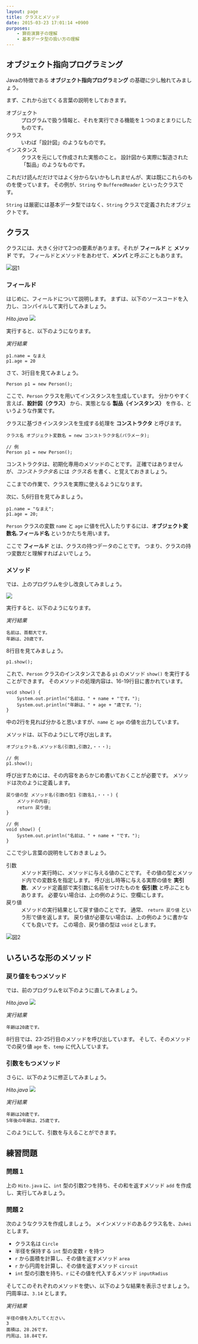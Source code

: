 ```yaml
---
layout: page
title: クラスとメソッド
date: 2015-03-23 17:01:14 +0900
purposes:
    - 算術演算子の理解
    - 基本データ型の扱い方の理解
---
```



オブジェクト指向プログラミング
------------------------------

Javaの特徴である **オブジェクト指向プログラミング** の基礎に少し触れてみましょう。

まず、これから出てくる言葉の説明をしておきます。

<dl>
<dt>オブジェクト</dt>
<dd>プログラムで扱う情報と、それを実行できる機能を１つのまとまりにしたものです。</dd>
<dt>クラス</dt>
<dd>いわば「設計図」のようなものです。</dd>
<dt>インスタンス</dt>
<dd>クラスを元にして作成された実態のこと。
設計図から実際に製造された「製品」のようなものです。</dd>
</dl>

これだけ読んだだけではよく分からないかもしれませんが、実は既にこれらのものを使っています。
その例が、`String` や `BufferedReader` といったクラスです。

`String` は厳密には基本データ型ではなく、`String` クラスで定義されたオブジェクトです。



クラス
------

クラスには、大きく分けて2つの要素があります。それが **フィールド** と **メソッド** です。
フィールドとメソッドをあわせて、**メンバ** と呼ぶこともあります。

![図1](./pic/method00.png)

### フィールド

はじめに、フィールドについて説明します。
まずは、以下のソースコードを入力し、コンパイルして実行してみましょう。

*Hito.java*
![](./pic/Hito_2014.png)

実行すると、以下のようになります。

*実行結果*

    p1.name = なまえ
    p1.age = 20

さて、3行目を見てみましょう。

    Person p1 = new Person();

ここで、`Person` クラスを用いてインスタンスを生成しています。
分かりやすく言えば、**設計図（クラス）** から、実態となる **製品（インスタンス）** を作る、というような作業です。

クラスに基づきインスタンスを生成する処理を **コンストラクタ** と呼びます。

    クラス名 オブジェクト変数名 = new コンストラクタ名(パラメータ);
    
    // 例
    Person p1 = new Person();

コンストラクタは、初期化専用のメソッドのことです。
正確ではありませんが、*コンストラクタ名* には *クラス名* を書く、と覚えておきましょう。

ここまでの作業で、クラスを実際に使えるようになります。

次に、5,6行目を見てみましょう。

    p1.name = "なまえ";
    p1.age = 20;

`Person` クラスの変数 `name` と `age` に値を代入したりするには、**オブジェクト変数名.フィールド名** というかたちを用います。

ここで **フィールド** とは、クラスの持つデータのことです。
つまり、クラスの持つ変数だと理解すればよいでしょう。

### メソッド

では、上のプログラムを少し改良してみましょう。

![](./pic/Hitov2_2014.png)

実行すると、以下のようになります。

*実行結果*

    名前は、首都大です。
    年齢は、20歳です。

8行目を見てみましょう。

    p1.show();

これで、`Person` クラスのインスタンスである `p1` のメソッド `show()` を実行することができます。
そのメソッドの処理内容は、16-19行目に書かれています。

    void show() {
    	System.out.println("名前は、" + name + "です。");
    	System.out.println("年齢は、" + age + "歳です。");
    }

中の2行を見れば分かると思いますが、`name` と `age` の値を出力しています。

メソッドは、以下のようにして呼び出します。

    オブジェクト名.メソッド名(引数1,引数2,・・・);
    
    // 例
    p1.show();

呼び出すためには、その内容をあらかじめ書いておくことが必要です。
メソッドは次のように定義します。

    戻り値の型 メソッド名(引数の型1 引数名1,・・・) {
    	メソッドの内容;
    	return 戻り値;
    }
    
    // 例
    void show() {
    	System.out.println("名前は、" + name + "です。");
    }

ここで少し言葉の説明をしておきましょう。

<dl>
<dt>引数</dt>
<dd>メソッド実行時に、メソッドに与える値のことです。
その値の型とメソッド内での変数名を指定します。
呼び出し時等に与える実際の値を <strong>実引数</strong>、メソッド定義部で実引数に名前をつけたものを <strong>仮引数</strong> と呼ぶこともあります。
必要ない場合は、上の例のように、空欄にします。</dd>
<dt>戻り値</dt>
<dd>メソッドの実行結果として戻す値のことです。
通常、 <code>return 戻り値</code> という形で値を返します。
戻り値が必要ない場合は、上の例のように書かなくても良いです。
この場合、戻り値の型は <code>void</code> とします。</dd>
</dl>

![図2](./pic/method01.png)


いろいろな形のメソッド
----------------------

### 戻り値をもつメソッド

では、前のプログラムを以下のように直してみましょう。

*Hito.java*
![](./pic/Hitov3_2014.png)

*実行結果*

    年齢は20歳です。

8行目では、23-25行目のメソッドを呼び出しています。
そして、そのメソッドでの戻り値 `age` を、`temp` に代入しています。

### 引数をもつメソッド

さらに、以下のように修正してみましょう。

*Hito.java*
![](./pic/Hitov4_2014.png)

*実行結果*

    年齢は20歳です。
    5年後の年齢は、25歳です。

このようにして、引数を与えることができます。


練習問題
--------

### 問題１

上の `Hito.java` に、`int` 型の引数2つを持ち、その和を返すメソッド `add` を作成し、実行してみましょう。

### 問題２

次のようなクラスを作成しましょう。
メインメソッドのあるクラス名を、`Zukei` とします。

-   クラス名は `Circle`
-   半径を保持する `int` 型の変数 `r` を持つ
-   `r` から面積を計算し、その値を返すメソッド `area`
-   `r` から円周を計算し、その値を返すメソッド `circuit`
-   `int` 型の引数を持ち、`r` にその値を代入するメソッド `inputRadius`

そしてこのそれぞれのメソッドを使い、以下のような結果を表示させましょう。
円周率は、`3.14` とします。

*実行結果*

    半径の値を入力してください。
    3
    面積は、28.26です。
    円周は、18.84です。
